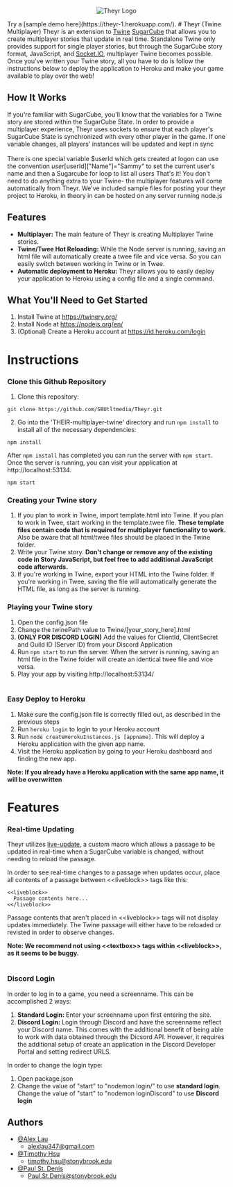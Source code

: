 <p align="center">
  <img src="https://res.cloudinary.com/dsry3cnco/image/upload/v1642440780/theyr_logo_axzsjz.png" alt="Theyr Logo"/>
</p>
Try a [sample demo here](https://theyr-1.herokuapp.com/).
# Theyr (Twine Multiplayer)
Theyr is an extension to <a href="https://twinery.org/">Twine</a> <a href="http://www.motoslave.net/sugarcube/2/">SugarCube</a> that allows you to create multiplayer stories that update in real time. Standalone Twine only provides support for single player stories, but through the SugarCube story format, JavaScript, and  <a href="https://socket.io/">Socket.IO</a>, multiplayer Twine becomes possible. Once you've written your Twine story, all you have to do is follow the instructions below to deploy the application to Heroku and make your game available to play over the web!

## How It Works
If you're familiar with SugarCube, you'll know that the variables for a Twine story are stored within the SugarCube State. In order to provide a multiplayer experience, Theyr uses sockets to ensure that each player's SugarCube State is synchronized with every other player in the game. If one variable changes, all players' instances will be updated and kept in sync <br/><br/>
There is one special variable $userId which gets created at logon can use the convention $user[$userId]["Name"]="Sammy" to set the current user's name and then a Sugarcube for loop to list all users
That's it! You don't need to do anything extra to your Twine- the multiplayer features will come automatically from Theyr.
We've included sample files for posting your theyr project to Heroku, in theory in can be hosted on any server running node.js 

## Features
- **Multiplayer:** The main feature of Theyr is creating Multiplayer Twine stories. 
- **Twine/Twee Hot Reloading:** While the Node server is running, saving an html file will automatically create a twee file and vice versa. So you can easily switch between working in Twine or in Twee.
- **Automatic deployment to Heroku:** Theyr allows you to easily deploy your application to Heroku using a config file and a single command.

## What You'll Need to Get Started
1. Install Twine at https://twinery.org/
2. Install Node at https://nodejs.org/en/
3. (Optional) Create a Heroku account at https://id.heroku.com/login 

# Instructions
### Clone this Github Repository

1. Clone this repository:
```
git clone https://github.com/SBUtltmedia/Theyr.git
```
2. Go into the 'THEIR-multiplayer-twine' directory and run `npm install` to install all of the necessary dependencies:
```
npm install
```
After `npm install` has completed you can run the server with `npm start`. Once the server is running, you can visit your application at http://localhost:53134.
```
npm start
```

### Creating your Twine story

1. If you plan to work in Twine, import template.html into Twine. If you plan to work in Twee, start working in the template.twee file. <b> These template files contain code that is required for multiplayer functionality to work. </b> Also be aware that all html/twee files should be placed in the Twine folder.
2. Write your Twine story. <b> Don't change or remove any of the existing code in Story JavaScript, but feel free to add additional JavaScript code afterwards. </b>
3. If you're working in Twine, export your HTML into the Twine folder. If you're working in Twee, saving the file will automatically generate the HTML file, as long as the server is running.

### Playing your Twine story
1. Open the config.json file
2. Change the twinePath value to Twine/[your_story_here].html
3. <b>(ONLY FOR DISCORD LOGIN)</b> Add the values for ClientId, ClientSecret and Guild ID (Server ID) from your Discord Application
4. Run `npm start` to run the server. When the server is running, saving an html file in the Twine folder will create an identical twee file and vice versa. 
5. Play your app by visiting http://localhost:53134/
<br> <br>

### Easy Deploy to Heroku
1. Make sure the config.json file is correctly filled out, as described in the previous steps
2. Run `heroku login` to login to your Heroku account
3. Run `node createHerokuInstances.js [appname]`. This will deploy a Heroku application with the given app name.
4. Visit the Heroku application by going to your Heroku dashboard and finding the new app.

<b> Note: If you already have a Heroku application with the same app name, it will be overwritten </b>

# Features

### Real-time Updating
Theyr utilizes [live-update](https://github.com/cyrusfirheir/cycy-wrote-custom-macros/tree/master/live-update), a custom macro which allows a passage to be updated in real-time when a SugarCube variable is changed, without needing to reload the passage. 

In order to see real-time changes to a passage when updates occur, place all contents of a passage between <\<liveblock>\> tags like this:
```
<<liveblock>>
  Passage contents here...
<</liveblock>>
```
Passage contents that aren't placed in <\<liveblock>\> tags will not display updates immediately. The Twine passage will either have to be reloaded or revisted in order to observe changes.

<b> Note: We recommend not using <\<textbox\>> tags within <\<liveblock>\>, as it seems to be buggy. </b>
<br> <br>

### Discord Login
In order to log in to a game, you need a screenname. This can be accomplished 2 ways:
1. <b> Standard Login: </b> Enter your screenname upon first entering the site.
2. <b> Discord Login: </b> Login through Discord and have the screenname reflect your Discord name. This comes with the additional benefit of being able to work with data obtained through the Dicsord API. However, it requires the additional setup of create an application in the Discord Developer Portal and setting redirect URLS.

In order to change the login type:
1. Open package.json
2. Change the value of "start" to "nodemon login/" to use <b> standard login</b>. Change the value of "start" to "nodemon loginDiscord" to use <b> Discord login</b>



## Authors
- [@Alex Lau](https://github.com/meetAlexLau)
    - alexlau347@gmail.com
- [@Timothy Hsu](https://github.com/timothyhsu8)
    - timothy.hsu@stonybrook.edu
- [@Paul St. Denis](https://github.com/AlmondBread)
    - Paul.St.Denis@stonybrook.edu
